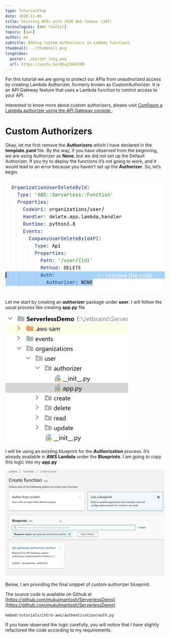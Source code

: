 ```yaml
---
type: TutorialStep
date: 2020-11-06
title: Securing APIs with JSON Web Tokens (JWT)
technologies: [AWS Toolkit]
topics: [aws]
author: mm
subtitle: Adding Custom Authorizers in Lambda functions
thumbnail: ../thumbnail.png
longVideo:
  poster: ./poster_long.png
  url: https://youtu.be/Q6uZ2HHIYQM
---
```


For this tutorial we are going to protect our APIs from unauthorized access by 
creating Lambda Authorizer, formerly known as CustomAuthorizer. 
It is an API Gateway feature that uses a Lambda function to control access
to your API.


Interested to know more about custom authorizers, please visit [Configure a Lambda authorizer using the API Gateway console
](https://docs.aws.amazon.com/apigateway/latest/developerguide/configure-api-gateway-lambda-authorization-with-console.html). 

# Custom Authorizers

Okay, let me first remove the <strong>Authorizers</strong> which I have declared 
in the <strong>template.yaml</strong> file. By the way, if you have observed from
the beginning, we are using Authorizer as <strong>None</strong>, but we did not set up
the Default Authorizer. If you try to deploy the functions it’s not going to work,
and it would lead to an error because you haven’t set up the <strong>Authorizer</strong>. So, let’s begin.

![auth_step_1](./steps/step1.png)

Let me start by creating an <strong>authorizer</strong> package under <strong>user</strong>. I 
will follow the usual process like creating <strong>app.py</strong> file

![auth_step_2](./steps/step2.png)

I will be using an existing blueprint for the <strong>Authorization</strong> process.
It’s already available in <strong>AWS Lambda</strong> under the <strong>Blueprints</strong>. I
am going to copy this logic into my <strong>app.py</strong>

![auth_step_3](./steps/step3.png)

Below, I am providing the final snippet of custom authorizer blueprint. 

The source code is available on Github at [https://github.com/mukulmantosh/ServerlessDemo](https://github.com/mukulmantosh/ServerlessDemo)

`embed:tutorials/intro-aws/authentication/auth.py`

If you have observed the logic carefully, you will notice that I have slightly refactored the code according to my requirements.







